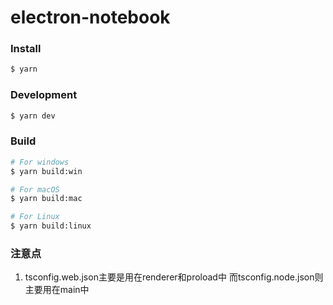 # electron-notebook

### Install

```bash
$ yarn
```

### Development

```bash
$ yarn dev
```

### Build

```bash
# For windows
$ yarn build:win

# For macOS
$ yarn build:mac

# For Linux
$ yarn build:linux

```

### 注意点

1. tsconfig.web.json主要是用在renderer和proload中 而tsconfig.node.json则主要用在main中
